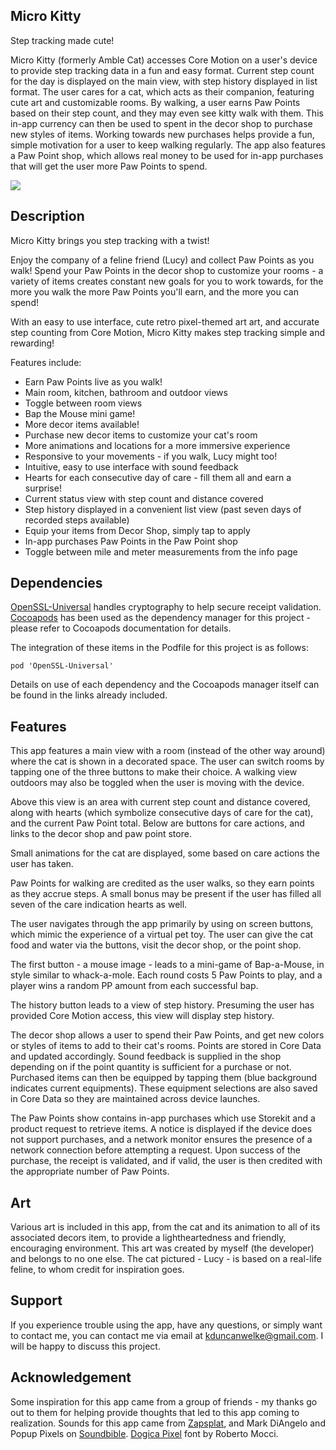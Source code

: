 ## Micro Kitty
Step tracking made cute!

Micro Kitty (formerly Amble Cat) accesses Core Motion on a user's device to provide step tracking data in a fun and easy format. Current step count for the day is displayed on the main view, with step history displayed in list format. The user cares for a cat, which acts as their companion, featuring cute art and customizable rooms. By walking, a user earns Paw Points based on their step count, and they may even see kitty walk with them. This in-app currency can then be used to spent in the decor shop to purchase new styles of items. Working towards new purchases helps provide a fun, simple motivation for a user to keep walking regularly. The app also features a Paw Point shop, which allows real money to be used for in-app purchases that will get the user more Paw Points to spend. 

<img src="https://i.ibb.co/2N2YnKM/Screen-Shot-2022-03-11-at-2-23-25-PM.png">

## Description
Micro Kitty brings you step tracking with a twist!

Enjoy the company of a feline friend (Lucy) and collect Paw Points as you walk! Spend your Paw Points in the decor shop to customize your rooms - a variety of items creates constant new goals for you to work towards, for the more you walk the more Paw Points you'll earn, and the more you can spend!

With an easy to use interface, cute retro pixel-themed art art, and accurate step counting from Core Motion, Micro Kitty makes step tracking simple and rewarding!

Features include:

* Earn Paw Points live as you walk!
* Main room, kitchen, bathroom and outdoor views
* Toggle between room views
* Bap the Mouse mini game!
* More decor items available!
* Purchase new decor items to customize your cat's room
* More animations and locations for a more immersive experience
* Responsive to your movements - if you walk, Lucy might too!
* Intuitive, easy to use interface with sound feedback
* Hearts for each consecutive day of care - fill them all and earn a surprise!
* Current status view with step count and distance covered
* Step history displayed in a convenient list view (past seven days of recorded steps available)
* Equip your items from Decor Shop, simply tap to apply
* In-app purchases Paw Points in the Paw Point shop
* Toggle between mile and meter measurements from the info page

## Dependencies
[OpenSSL-Universal](https://cocoapods.org/pods/OpenSSL-Universal) handles cryptography to help secure receipt validation. [Cocoapods](https://github.com/CocoaPods/CocoaPods) has been used as the dependency manager for this project - please refer to Cocoapods documentation for details.

The integration of these items in the Podfile for this project is as follows:
```
pod 'OpenSSL-Universal'
```

Details on use of each dependency and the Cocoapods manager itself can be found in the links already included.

## Features
This app features a main view with a room (instead of the other way around) where the cat is shown in a decorated space. The user can switch rooms by tapping one of the three buttons to make their choice. A walking view outdoors may also be toggled when the user is moving with the device.

Above this view is an area with current step count and distance covered, along with hearts (which symbolize consecutive days of care for the cat), and the current Paw Point total. Below are buttons for care actions, and links to the decor shop and paw point store.

Small animations for the cat are displayed, some based on care actions the user has taken. 

Paw Points for walking are credited as the user walks, so they earn points as they accrue steps. A small bonus may be present if the user has filled all seven of the care indication hearts as well.

The user navigates through the app primarily by using on screen buttons, which mimic the experience of a virtual pet toy. The user can give the cat food and water via the buttons, visit the decor shop, or the point shop.

The first button - a mouse image - leads to a mini-game of Bap-a-Mouse, in style similar to whack-a-mole. Each round costs 5 Paw Points to play, and a player wins a random PP amount from each successful bap.

The history button leads to a view of step history. Presuming the user has provided Core Motion access, this view will display step history.

The decor shop allows a user to spend their Paw Points, and get new colors or styles of items to add to their cat's rooms. Points are stored in Core Data and updated accordingly. Sound feedback is supplied in the shop depending on if the point quantity is sufficient for a purchase or not. Purchased items can then be equipped by tapping them (blue background indicates current equipments). These equipment selections are also saved in Core Data so they are maintained across device launches.

The Paw Points show contains in-app purchases which use Storekit and a product request to retrieve items. A notice is displayed if the device does not support purchases, and a network monitor ensures the presence of a network connection before attempting a request. Upon success of the purchase, the receipt is validated, and if valid, the user is then credited with the appropriate number of Paw Points.

## Art
Various art is included in this app, from the cat and its animation to all of its associated decors item, to provide a lightheartedness and friendly, encouraging environment. This art was created by myself (the developer) and belongs to no one else. The cat pictured - Lucy - is based on a real-life feline, to whom credit for inspiration goes.

## Support
If you experience trouble using the app, have any questions, or simply want to contact me, you can contact me via email at kduncanwelke@gmail.com. I will be happy to discuss this project.

## Acknowledgement
Some inspiration for this app came from a group of friends - my thanks go out to them for helping provide thoughts that led to this app coming to realization. Sounds for this app came from [Zapsplat](http://zapsplat.com), and Mark DiAngelo and Popup Pixels on [Soundbible](http://soundbible.com). [Dogica Pixel](https://www.dafont.com/dogica.font) font by Roberto Mocci.
